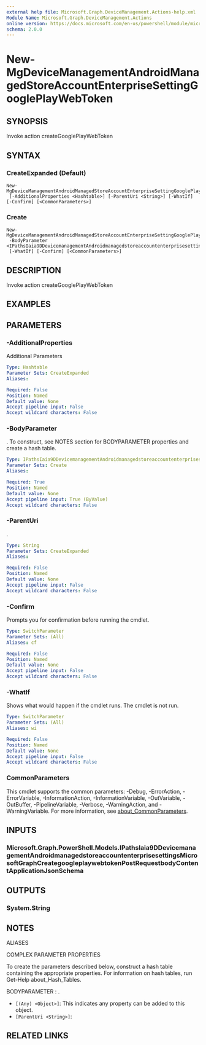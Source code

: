 ```yaml
---
external help file: Microsoft.Graph.DeviceManagement.Actions-help.xml
Module Name: Microsoft.Graph.DeviceManagement.Actions
online version: https://docs.microsoft.com/en-us/powershell/module/microsoft.graph.devicemanagement.actions/new-mgdevicemanagementandroidmanagedstoreaccountenterprisesettinggoogleplaywebtoken
schema: 2.0.0
---
```


# New-MgDeviceManagementAndroidManagedStoreAccountEnterpriseSettingGooglePlayWebToken

## SYNOPSIS
Invoke action createGooglePlayWebToken

## SYNTAX

### CreateExpanded (Default)
```
New-MgDeviceManagementAndroidManagedStoreAccountEnterpriseSettingGooglePlayWebToken
 [-AdditionalProperties <Hashtable>] [-ParentUri <String>] [-WhatIf] [-Confirm] [<CommonParameters>]
```

### Create
```
New-MgDeviceManagementAndroidManagedStoreAccountEnterpriseSettingGooglePlayWebToken
 -BodyParameter <IPathsIaia9DDevicemanagementAndroidmanagedstoreaccountenterprisesettingsMicrosoftGraphCreategoogleplaywebtokenPostRequestbodyContentApplicationJsonSchema>
 [-WhatIf] [-Confirm] [<CommonParameters>]
```

## DESCRIPTION
Invoke action createGooglePlayWebToken

## EXAMPLES

## PARAMETERS

### -AdditionalProperties
Additional Parameters

```yaml
Type: Hashtable
Parameter Sets: CreateExpanded
Aliases:

Required: False
Position: Named
Default value: None
Accept pipeline input: False
Accept wildcard characters: False
```

### -BodyParameter
.
To construct, see NOTES section for BODYPARAMETER properties and create a hash table.

```yaml
Type: IPathsIaia9DDevicemanagementAndroidmanagedstoreaccountenterprisesettingsMicrosoftGraphCreategoogleplaywebtokenPostRequestbodyContentApplicationJsonSchema
Parameter Sets: Create
Aliases:

Required: True
Position: Named
Default value: None
Accept pipeline input: True (ByValue)
Accept wildcard characters: False
```

### -ParentUri
.

```yaml
Type: String
Parameter Sets: CreateExpanded
Aliases:

Required: False
Position: Named
Default value: None
Accept pipeline input: False
Accept wildcard characters: False
```

### -Confirm
Prompts you for confirmation before running the cmdlet.

```yaml
Type: SwitchParameter
Parameter Sets: (All)
Aliases: cf

Required: False
Position: Named
Default value: None
Accept pipeline input: False
Accept wildcard characters: False
```

### -WhatIf
Shows what would happen if the cmdlet runs.
The cmdlet is not run.

```yaml
Type: SwitchParameter
Parameter Sets: (All)
Aliases: wi

Required: False
Position: Named
Default value: None
Accept pipeline input: False
Accept wildcard characters: False
```

### CommonParameters
This cmdlet supports the common parameters: -Debug, -ErrorAction, -ErrorVariable, -InformationAction, -InformationVariable, -OutVariable, -OutBuffer, -PipelineVariable, -Verbose, -WarningAction, and -WarningVariable. For more information, see [about_CommonParameters](http://go.microsoft.com/fwlink/?LinkID=113216).

## INPUTS

### Microsoft.Graph.PowerShell.Models.IPathsIaia9DDevicemanagementAndroidmanagedstoreaccountenterprisesettingsMicrosoftGraphCreategoogleplaywebtokenPostRequestbodyContentApplicationJsonSchema

## OUTPUTS

### System.String

## NOTES

ALIASES

COMPLEX PARAMETER PROPERTIES

To create the parameters described below, construct a hash table containing the appropriate properties. For information on hash tables, run Get-Help about_Hash_Tables.


BODYPARAMETER <IPathsIaia9DDevicemanagementAndroidmanagedstoreaccountenterprisesettingsMicrosoftGraphCreategoogleplaywebtokenPostRequestbodyContentApplicationJsonSchema>: .
  - `[(Any) <Object>]`: This indicates any property can be added to this object.
  - `[ParentUri <String>]`: 

## RELATED LINKS
